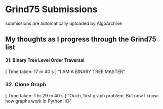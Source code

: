 # Grind75 Submissions
submissions are automatically uploaded by AlgoArchive

## My thoughts as I progress through the Grind75 list

#### 31. Binary Tree Level Order Traversal
[ Time taken: 17 m 40 s ]
"I AM A BINARY TREE MASTER"

### 32. Clone Graph
[ Time taken: 1 hr 29 m 40 s ]
"Ouch, first graph problem. But now I know how graphs work in Python! :D"
